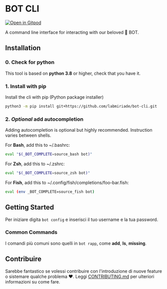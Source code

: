 # BOT CLI

[![Open in Gitpod](https://gitpod.io/button/open-in-gitpod.svg)](https://gitpod.io/#https://github.com/labmiriade/bot-cli)

A command line interface for interacting with our beloved 🐷 BOT.

## Installation

### 0. Check for python

This tool is based on **python 3.8** or higher, check that you have it.

### 1. Install with pip

Install the cli with pip (Python package installer)

```sh
python3 -m pip install git+https://github.com/labmiriade/bot-cli.git
```

### 2. _Optional_ add autocompletion

Adding autocompletion is optional but highly recommended.
Instruction varies between shells.

For **Bash**, add this to ~/.bashrc:

```sh
eval "$(_BOT_COMPLETE=source_bash bot)"
```

For **Zsh**, add this to ~/.zshrc:

```sh
eval "$(_BOT_COMPLETE=source_zsh bot)"
```

For **Fish**, add this to ~/.config/fish/completions/foo-bar.fish:

```sh
eval (env _BOT_COMPLETE=source_fish bot)
```

## Getting Started

Per iniziare digita `bot config` e inserisci il tuo username e la tua password.

### Common Commands

I comandi più comuni sono quelli in `bot rapp`, come **add**, **ls**, **missing**.

## Contribuire

Sarebbe fantastico se volessi contribuire con l'introduzione di nuove feature o sistemare qualche problema ❤️.
Leggi [CONTRIBUTING.md](/CONTRIBUTING.md) per ulteriori informazioni su come fare.

